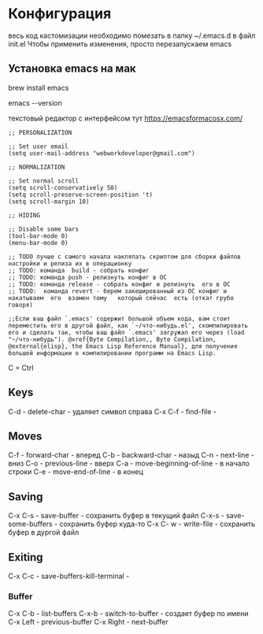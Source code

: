 # Конфигурация

весь код кастомизации необходимо помезать в папку ~/.emacs.d в файл init.el
Чтобы применить изменения, просто  перезапускаем  emacs 

## Установка emacs на мак

brew install emacs

emacs --version

текстовый редактор с интерфейсом тут https://emacsformacosx.com/

```
;; PERSONALIZATION

;; Set user email
(setq user-mail-address "webworkdeveloper@gmail.com")

;; NORMALIZATION

;; Set normal scroll
(setq scroll-conservatively 50)
(setq scroll-preserve-screen-position 't)
(setq scroll-margin 10)

;; HIDING

;; Disable some bars
(tool-bar-mode 0)
(menu-bar-mode 0)

;; TODO лучше с самого начала накляпать скриптом для сборки файлов настройки и релиза их в операционку
;; TODO: команда  build - собрать конфиг
;; TODO: команда push - релизнуть конфиг в ОС
;; TODO: команда release - собрать конфиг и релизнуть  его в ОС
;; TODO:  команда revert - берем закешированный из ОС конфиг и накатываем  его  взамен тому   который сейчас  есть (откат грубо говоря)

;;Если ваш файл `.emacs' содержит большой объем кода, вам стоит переместить его в другой файл, как `~/что-нибудь.el', скомпилировать его и сделать так, чтобы ваш файл `.emacs' загружал его через (load "~/что-нибудь"). @xref{Byte Compilation,, Byte Compilation, @external{elisp}, the Emacs Lisp Reference Manual}, для получения большей информации о компилировании программ на Emacs Lisp.

```
C =  Ctrl
## Keys

C-d - delete-char - удаляет символ справа
C-x C-f - find-file - 

## Moves
C-f - forward-char - вперед
C-b - backward-char - назыд
C-n - next-line - вниз
C-o - previous-line - вверх
C-a - move-beginning-of-line  -  в начало строки
C-e - move-end-of-line - в конец

## Saving
C-x C-s - save-buffer - сохранить буфер в текущий файл
C-x-s - save-some-buffers - сохранить буфер куда-то
C-x C- w - write-file - сохранить буфер в дургой файл

## Exiting
C-x C-c  - save-buffers-kill-terminal - 

### Buffer
C-x C-b - list-buffers
C-x-b - switch-to-buffer - создает буфер по имени
C-x Left - previous-buffer
C-x Right - next-buffer


